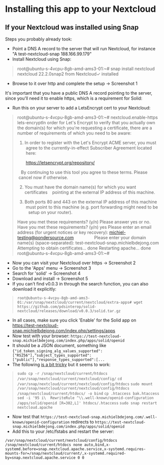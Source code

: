 # Installing this app to your Nextcloud

## If your Nextcloud was installed using Snap

Steps you probably already took:
* Point a DNS A record to the server that will run Nextcloud, for instance "A test-nextcloud-snap 188.166.99.179"
* Install Nextcloud using Snap:
> root@ubuntu-s-4vcpu-8gb-amd-ams3-01:~# snap install nextcloud
> nextcloud 22.2.0snap2 from Nextcloud✓ installed

* Browse to it over http and complete the setup -> Screenshot 1

It's important that you have a public DNS A record pointing to the server, since you'll need it to enable https, which is a requirement for Solid:

* Run this on your server to add a LetsEncrypt cert to your Nextcloud:

> root@ubuntu-s-4vcpu-8gb-amd-ams3-01:~# nextcloud.enable-https lets-encryptIn order for Let's Encrypt to verify that you actually own the
> domain(s) for which you're requesting a certificate, there are a
> number of requirements of which you need to be aware:
> 
> 1. In order to register with the Let's Encrypt ACME server, you must
>    agree to the currently-in-effect Subscriber Agreement located
>    here:
> 
>        https://letsencrypt.org/repository/
> 
>    By continuing to use this tool you agree to these terms. Please
>    cancel now if otherwise.
> 
> 2. You must have the domain name(s) for which you want certificates
>    pointing at the external IP address of this machine.
> 
> 3. Both ports 80 and 443 on the external IP address of this machine
>    must point to this machine (e.g. port forwarding might need to be
>    setup on your router).
> 
> Have you met these requirements? (y/n) 
> Please answer yes or no.
> Have you met these requirements? (y/n) yes
> Please enter an email address (for urgent notices or key recovery): michiel-testing@pondersource.com                
> Please enter your domain name(s) (space-separated): test-nextcloud-snap.michielbdejong.com
> Attempting to obtain certificates... done
> Restarting apache... done
> root@ubuntu-s-4vcpu-8gb-amd-ams3-01:~# 

* Now you can visit your Nextcloud over https -> Screenshot 2
* Go to the 'Apps' menu -> Screenshot 3
* Search for 'solid' -> Screenshot 4
* Download and install -> Screenshot 5
* If you can't find v0.0.3 in through the search function, you can also download it explicitly:
> `root@ubuntu-s-4vcpu-8gb-amd-ams3-01:/var/snap/nextcloud/current/nextcloud/extra-apps# wget https://github.com/pdsinterop/solid-nextcloud/releases/download/v0.0.3/solid.tar.gz`
* In all cases, make sure you click 'Enable' for the Solid app on https://test-nextcloud-snap.michielbdejong.com/index.php/settings/apps
* Now test with your browser: `https://test-nextcloud-snap.michielbdejong.com/index.php/apps/solid/openid`
* It should be a JSON document, something like `{"id_token_signing_alg_values_supported":["RS256"],"subject_types_supported":["public"],"response_types_supported":[...`
* The following [is a bit tricky](https://github.com/nextcloud-snap/nextcloud-snap/issues/412#issuecomment-930878692) but it seems to work:
> `sudo cp -r /snap/nextcloud/current/htdocs /var/snap/nextcloud/current/nextcloud/config/`
> `cd /var/snap/nextcloud/current/nextcloud/config/htdocs`
> `sudo mount /var/snap/nextcloud/current/nextcloud/config/htdocs /snap/nextcloud/current/htdocs/ -o bind`
> `cp .htaccess bak.htaccess`
> `sed -i '95 i\  RewriteRule ^\\.well-known/openid-configuration /apps/solid/openid [R=302,L]' htdocs/.htaccess`
> `sudo snap restart nextcloud.apache`
* Now test that `https://test-nextcloud-snap.michielbdejong.com/.well-known/openid-configuration` redirects to `https://test-nextcloud-snap.michielbdejong.com/index.php/apps/solid/openid`
* Add this to your /etc/fstabs and restart the server:
```
/var/snap/nextcloud/current/nextcloud/config/htdocs /snap/nextcloud/current/htdocs none auto,bind,x-systemd.before=snap.nextcloud.apache.service,x-systemd.requires-mounts-for=/snap/nextcloud/current/,x-systemd.required-by=snap.nextcloud.apache.service 0 0
```
